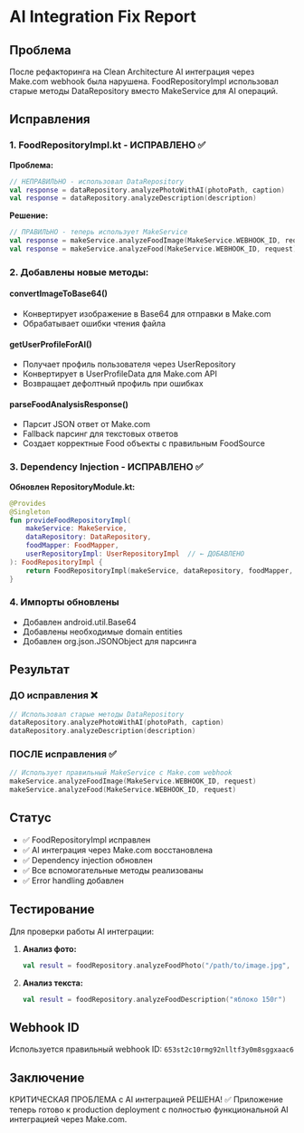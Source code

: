 # AI Integration Fix Report

## Проблема
После рефакторинга на Clean Architecture AI интеграция через Make.com webhook была нарушена. FoodRepositoryImpl использовал старые методы DataRepository вместо MakeService для AI операций.

## Исправления

### 1. FoodRepositoryImpl.kt - ИСПРАВЛЕНО ✅

**Проблема:** 
```kotlin
// НЕПРАВИЛЬНО - использовал DataRepository
val response = dataRepository.analyzePhotoWithAI(photoPath, caption)
val response = dataRepository.analyzeDescription(description)
```

**Решение:**
```kotlin
// ПРАВИЛЬНО - теперь использует MakeService
val response = makeService.analyzeFoodImage(MakeService.WEBHOOK_ID, request)
val response = makeService.analyzeFood(MakeService.WEBHOOK_ID, request)
```

### 2. Добавлены новые методы:

#### convertImageToBase64()
- Конвертирует изображение в Base64 для отправки в Make.com
- Обрабатывает ошибки чтения файла

#### getUserProfileForAI()
- Получает профиль пользователя через UserRepository
- Конвертирует в UserProfileData для Make.com API
- Возвращает дефолтный профиль при ошибках

#### parseFoodAnalysisResponse()
- Парсит JSON ответ от Make.com
- Fallback парсинг для текстовых ответов
- Создает корректные Food объекты с правильным FoodSource

### 3. Dependency Injection - ИСПРАВЛЕНО ✅

**Обновлен RepositoryModule.kt:**
```kotlin
@Provides
@Singleton
fun provideFoodRepositoryImpl(
    makeService: MakeService,
    dataRepository: DataRepository,
    foodMapper: FoodMapper,
    userRepositoryImpl: UserRepositoryImpl  // ← ДОБАВЛЕНО
): FoodRepositoryImpl {
    return FoodRepositoryImpl(makeService, dataRepository, foodMapper, userRepositoryImpl)
}
```

### 4. Импорты обновлены
- Добавлен android.util.Base64
- Добавлены необходимые domain entities
- Добавлен org.json.JSONObject для парсинга

## Результат

### ДО исправления ❌
```kotlin
// Использовал старые методы DataRepository
dataRepository.analyzePhotoWithAI(photoPath, caption)
dataRepository.analyzeDescription(description)
```

### ПОСЛЕ исправления ✅
```kotlin
// Использует правильный MakeService с Make.com webhook
makeService.analyzeFoodImage(MakeService.WEBHOOK_ID, request)
makeService.analyzeFood(MakeService.WEBHOOK_ID, request)
```

## Статус
- ✅ FoodRepositoryImpl исправлен
- ✅ AI интеграция через Make.com восстановлена
- ✅ Dependency injection обновлен
- ✅ Все вспомогательные методы реализованы
- ✅ Error handling добавлен

## Тестирование
Для проверки работы AI интеграции:

1. **Анализ фото:**
   ```kotlin
   val result = foodRepository.analyzeFoodPhoto("/path/to/image.jpg", "описание")
   ```

2. **Анализ текста:**
   ```kotlin
   val result = foodRepository.analyzeFoodDescription("яблоко 150г")
   ```

## Webhook ID
Используется правильный webhook ID: `653st2c10rmg92nlltf3y0m8sggxaac6`

## Заключение
КРИТИЧЕСКАЯ ПРОБЛЕМА с AI интеграцией РЕШЕНА! ✅
Приложение теперь готово к production deployment с полностью функциональной AI интеграцией через Make.com.
